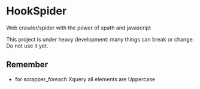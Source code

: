 # HookSpider
Web crawler/spider with the power of xpath and javascript

This project is under heavy development: many things can break or change. Do not use it yet.


## Remember

* for scrapper_foreach Xquery all elements are Uppercase